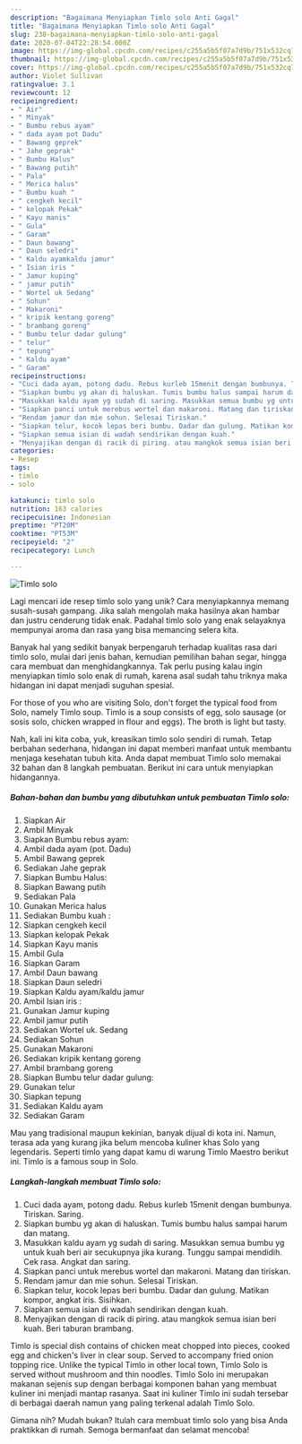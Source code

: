 ```yaml
---
description: "Bagaimana Menyiapkan Timlo solo Anti Gagal"
title: "Bagaimana Menyiapkan Timlo solo Anti Gagal"
slug: 238-bagaimana-menyiapkan-timlo-solo-anti-gagal
date: 2020-07-04T22:28:54.000Z
image: https://img-global.cpcdn.com/recipes/c255a5b5f07a7d9b/751x532cq70/timlo-solo-foto-resep-utama.jpg
thumbnail: https://img-global.cpcdn.com/recipes/c255a5b5f07a7d9b/751x532cq70/timlo-solo-foto-resep-utama.jpg
cover: https://img-global.cpcdn.com/recipes/c255a5b5f07a7d9b/751x532cq70/timlo-solo-foto-resep-utama.jpg
author: Violet Sullivan
ratingvalue: 3.1
reviewcount: 12
recipeingredient:
- " Air"
- " Minyak"
- " Bumbu rebus ayam"
- " dada ayam pot Dadu"
- " Bawang geprek"
- " Jahe geprak"
- " Bumbu Halus"
- " Bawang putih"
- " Pala"
- " Merica halus"
- " Bumbu kuah "
- " cengkeh kecil"
- " kelopak Pekak"
- " Kayu manis"
- " Gula"
- " Garam"
- " Daun bawang"
- " Daun seledri"
- " Kaldu ayamkaldu jamur"
- " Isian iris "
- " Jamur kuping"
- " jamur putih"
- " Wortel uk Sedang"
- " Sohun"
- " Makaroni"
- " kripik kentang goreng"
- " brambang goreng"
- " Bumbu telur dadar gulung"
- " telur"
- " tepung"
- " Kaldu ayam"
- " Garam"
recipeinstructions:
- "Cuci dada ayam, potong dadu. Rebus kurleb 15menit dengan bumbunya. Tiriskan. Saring."
- "Siapkan bumbu yg akan di haluskan. Tumis bumbu halus sampai harum dan matang."
- "Masukkan kaldu ayam yg sudah di saring. Masukkan semua bumbu yg untuk kuah beri air secukupnya jika kurang. Tunggu sampai mendidih. Cek rasa. Angkat dan saring."
- "Siapkan panci untuk merebus wortel dan makaroni. Matang dan tiriskan."
- "Rendam jamur dan mie sohun. Selesai Tiriskan."
- "Siapkan telur, kocok lepas beri bumbu. Dadar dan gulung. Matikan kompor, angkat iris. Sisihkan."
- "Siapkan semua isian di wadah sendirikan dengan kuah."
- "Menyajikan dengan di racik di piring. atau mangkok semua isian beri kuah. Beri taburan brambang."
categories:
- Resep
tags:
- timlo
- solo

katakunci: timlo solo 
nutrition: 163 calories
recipecuisine: Indonesian
preptime: "PT20M"
cooktime: "PT53M"
recipeyield: "2"
recipecategory: Lunch

---
```



![Timlo solo](https://img-global.cpcdn.com/recipes/c255a5b5f07a7d9b/751x532cq70/timlo-solo-foto-resep-utama.jpg)

Lagi mencari ide resep timlo solo yang unik? Cara menyiapkannya memang susah-susah gampang. Jika salah mengolah maka hasilnya akan hambar dan justru cenderung tidak enak. Padahal timlo solo yang enak selayaknya mempunyai aroma dan rasa yang bisa memancing selera kita.

Banyak hal yang sedikit banyak berpengaruh terhadap kualitas rasa dari timlo solo, mulai dari jenis bahan, kemudian pemilihan bahan segar, hingga cara membuat dan menghidangkannya. Tak perlu pusing kalau ingin menyiapkan timlo solo enak di rumah, karena asal sudah tahu triknya maka hidangan ini dapat menjadi suguhan spesial.

For those of you who are visiting Solo, don&#39;t forget the typical food from Solo, namely Timlo soup. Timlo is a soup consists of egg, solo sausage (or sosis solo, chicken wrapped in flour and eggs). The broth is light but tasty.


Nah, kali ini kita coba, yuk, kreasikan timlo solo sendiri di rumah. Tetap berbahan sederhana, hidangan ini dapat memberi manfaat untuk membantu menjaga kesehatan tubuh kita. Anda dapat membuat Timlo solo memakai 32 bahan dan 8 langkah pembuatan. Berikut ini cara untuk menyiapkan hidangannya.

<!--inarticleads1-->

##### Bahan-bahan dan bumbu yang dibutuhkan untuk pembuatan Timlo solo:

1. Siapkan  Air
1. Ambil  Minyak
1. Siapkan  Bumbu rebus ayam:
1. Ambil  dada ayam (pot. Dadu)
1. Ambil  Bawang geprek
1. Sediakan  Jahe geprak
1. Siapkan  Bumbu Halus:
1. Siapkan  Bawang putih
1. Sediakan  Pala
1. Gunakan  Merica halus
1. Sediakan  Bumbu kuah :
1. Siapkan  cengkeh kecil
1. Siapkan  kelopak Pekak
1. Siapkan  Kayu manis
1. Ambil  Gula
1. Siapkan  Garam
1. Ambil  Daun bawang
1. Siapkan  Daun seledri
1. Siapkan  Kaldu ayam/kaldu jamur
1. Ambil  Isian iris :
1. Gunakan  Jamur kuping
1. Ambil  jamur putih
1. Sediakan  Wortel uk. Sedang
1. Sediakan  Sohun
1. Gunakan  Makaroni
1. Sediakan  kripik kentang goreng
1. Ambil  brambang goreng
1. Siapkan  Bumbu telur dadar gulung:
1. Gunakan  telur
1. Siapkan  tepung
1. Sediakan  Kaldu ayam
1. Sediakan  Garam


Mau yang tradisional maupun kekinian, banyak dijual di kota ini. Namun, terasa ada yang kurang jika belum mencoba kuliner khas Solo yang legendaris. Seperti timlo yang dapat kamu di warung Timlo Maestro berikut ini. Timlo is a famous soup in Solo. 

<!--inarticleads2-->

##### Langkah-langkah membuat Timlo solo:

1. Cuci dada ayam, potong dadu. Rebus kurleb 15menit dengan bumbunya. Tiriskan. Saring.
1. Siapkan bumbu yg akan di haluskan. Tumis bumbu halus sampai harum dan matang.
1. Masukkan kaldu ayam yg sudah di saring. Masukkan semua bumbu yg untuk kuah beri air secukupnya jika kurang. Tunggu sampai mendidih. Cek rasa. Angkat dan saring.
1. Siapkan panci untuk merebus wortel dan makaroni. Matang dan tiriskan.
1. Rendam jamur dan mie sohun. Selesai Tiriskan.
1. Siapkan telur, kocok lepas beri bumbu. Dadar dan gulung. Matikan kompor, angkat iris. Sisihkan.
1. Siapkan semua isian di wadah sendirikan dengan kuah.
1. Menyajikan dengan di racik di piring. atau mangkok semua isian beri kuah. Beri taburan brambang.


Timlo is special dish contains of chicken meat chopped into pieces, cooked egg and chicken&#39;s liver in clear soup. Served to accompany fried onion topping rice. Unlike the typical Timlo in other local town, Timlo Solo is served without mushroom and thin noodles. Timlo Solo ini merupakan makanan sejenis sup dengan berbagai komponen bahan yang membuat kuliner ini menjadi mantap rasanya. Saat ini kuliner Timlo ini sudah tersebar di berbagai daerah namun yang paling terkenal adalah Timlo Solo. 

Gimana nih? Mudah bukan? Itulah cara membuat timlo solo yang bisa Anda praktikkan di rumah. Semoga bermanfaat dan selamat mencoba!
